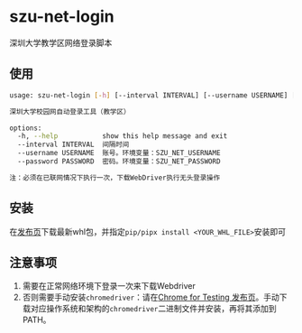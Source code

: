# szu-net-login

深圳大学教学区网络登录脚本

## 使用

```bash
usage: szu-net-login [-h] [--interval INTERVAL] [--username USERNAME] [--password PASSWORD]

深圳大学校园网自动登录工具（教学区）

options:
  -h, --help           show this help message and exit
  --interval INTERVAL  间隔时间
  --username USERNAME  账号。环境变量：SZU_NET_USERNAME
  --password PASSWORD  密码。环境变量：SZU_NET_PASSWORD

注：必须在已联网情况下执行一次，下载WebDriver执行无头登录操作
```

## 安装

在[发布页](https://github.com/jiang131072/szu-net-login/releases/latest)下载最新whl包，并指定`pip/pipx install <YOUR_WHL_FILE>`安装即可

## 注意事项

1. 需要在正常网络环境下登录一次来下载Webdriver
2. 否则需要手动安装`chromedriver`：请在[Chrome for Testing 发布页](https://googlechromelabs.github.io/chrome-for-testing/#stable)。手动下载对应操作系统和架构的`chromedriver`二进制文件并安装，再将其添加到PATH。
